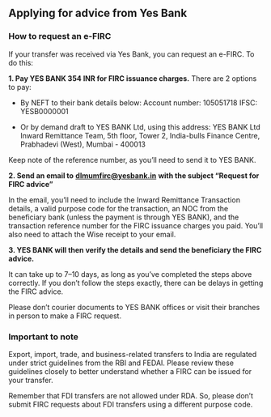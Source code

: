 ## Applying for advice from Yes Bank  
### How to request an e-FIRC

If your transfer was received via Yes Bank, you can request an e-FIRC. To do this:

 **1\. Pay YES BANK 354 INR for FIRC issuance charges.** There are 2 options to pay:

  * By NEFT to their bank details below: Account number: 105051718 IFSC: YESB0000001

  * Or by demand draft to YES BANK Ltd, using this address: YES BANK Ltd Inward Remittance Team, 5th floor, Tower 2, India-bulls Finance Centre, Prabhadevi (West), Mumbai - 400013




Keep note of the reference number, as you’ll need to send it to YES BANK.

 **2\. Send an email to** **dlmumfirc@yesbank.in** **with the subject “Request for FIRC advice”**

In the email, you’ll need to include the Inward Remittance Transaction details, a valid purpose code for the transaction, an NOC from the beneficiary bank (unless the payment is through YES BANK), and the transaction reference number for the FIRC issuance charges you paid. You’ll also need to attach the Wise receipt to your email.

 **3\. YES BANK will then verify the details and send the beneficiary the FIRC advice.**

It can take up to 7–10 days, as long as you’ve completed the steps above correctly. If you don’t follow the steps exactly, there can be delays in getting the FIRC advice.

Please don’t courier documents to YES BANK offices or visit their branches in person to make a FIRC request.

### Important to note

Export, import, trade, and business-related transfers to India are regulated under strict guidelines from the RBI and FEDAI. Please review these guidelines closely to better understand whether a FIRC can be issued for your transfer.

Remember that FDI transfers are not allowed under RDA. So, please don’t submit FIRC requests about FDI transfers using a different purpose code.
